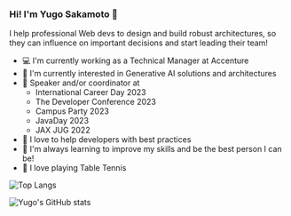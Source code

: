 ### Hi! I'm Yugo Sakamoto 👋

I help professional Web devs to design and build robust architectures, so they can influence on important decisions and start leading their team!

- 💻 I'm currently working as a Technical Manager at Accenture
- 🤖 I'm currently interested in Generative AI solutions and architectures
- 🎤 Speaker and/or coordinator at
  - International Career Day 2023
  - The Developer Conference 2023
  - Campus Party 2023
  - JavaDay 2023
  - JAX JUG 2022
- 👾 I love to help developers with best practices
- 🌱 I'm always learning to improve my skills and be the best person I can be!
- 🏓 I love playing Table Tennis 

![Top Langs](https://github-readme-stats.vercel.app/api/top-langs/?username=yugoccp&layout=compact&theme=dracula)

![Yugo's GitHub stats](https://github-readme-stats.vercel.app/api?username=yugoccp&show_icons=true&theme=dracula)

